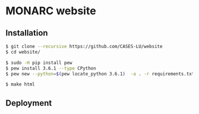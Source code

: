 MONARC website
==============

Installation
------------

```bash
$ git clone --recursive https://github.com/CASES-LU/website
$ cd website/

$ sudo -H pip install pew
$ pew install 3.6.1 --type CPython
$ pew new --python=$(pew locate_python 3.6.1)  -a . -r requirements.txt monarc-website

$ make html
```

Deployment
----------
